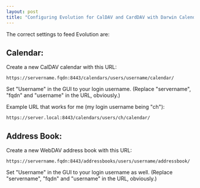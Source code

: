 ```yaml
---
layout: post
title: "Configuring Evolution for CalDAV and CardDAV with Darwin Calendar Server"
---
```


The correct settings to feed Evolution are:

Calendar:
---------

Create a new CalDAV calendar with this URL:

    https://servername.fqdn:8443/calendars/users/username/calendar/


Set "Username" in the GUI to your login username.
(Replace "servername", "fqdn" and "username" in the URL, obviously.) 

Example URL that works for me (my login username being "ch"):

    https://server.local:8443/calendars/users/ch/calendar/

Address Book:
-------------

Create a new WebDAV address book with this URL:

    https://servername.fqdn:8443/addressbooks/users/username/addressbook/

Set "Username" in the GUI to your login username as well.
(Replace "servername", "fqdn" and "username" in the URL, obviously.) 
